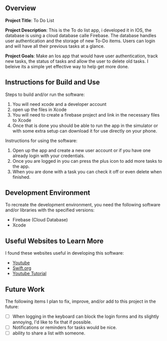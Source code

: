 ## Overview

**Project Title**:
To Do List

**Project Description**:
This is the To do list app, i developed it in IOS, the database is using a cloud database calle Firebase. The database handles user authentication and the storage of new To-Do items. Users can login and will have all their previous tasks at a glance.


**Project Goals**:
Make an Ios app that would have user authentication, track new tasks, the status of tasks and allow the user to delete old tasks. 
I beleive its a simple yet effective way to help get more done.

## Instructions for Build and Use

Steps to build and/or run the software:

1. You will need xcode and a developer account
2. open up the files in Xcode
3. You will need to create a firebase project and link in the necessary files to Xcode
4. Once that is done you should be able to run the app in the simulator or with some extra setup can download it for use directly on your phone.

Instructions for using the software:

1. Open up the app and create a new user account or if you have one already login with your credentials.
2. Once you are logged in you can press the plus icon to add more tasks to the app. 
3. When you are done with a task you can check it off or even delete when finished.

## Development Environment 

To recreate the development environment, you need the following software and/or libraries with the specified versions:

* Firebase (Cloud Database)
* Xcode

## Useful Websites to Learn More

I found these websites useful in developing this software:

* [Youtube](https://www.youtube.com/watch?v=PwXgg9adkdM&list=PLwvDm4VfkdpiLvzZFJI6rVIBtdolrJBVB)
* [Swift.org](https://docs.swift.org/swift-book/documentation/the-swift-programming-language/thebasics/)
* [Youtube Tutorial](https://www.youtube.com/watch?v=t_mypMqSXNw)

## Future Work

The following items I plan to fix, improve, and/or add to this project in the future:

* [ ] When logging in the keyboard can block the login forms and its slightly annoying, I'd like to fix that if possible.
* [ ] Notifications or reminders for tasks would be nice.
* [ ] ability to share a list with someone.
